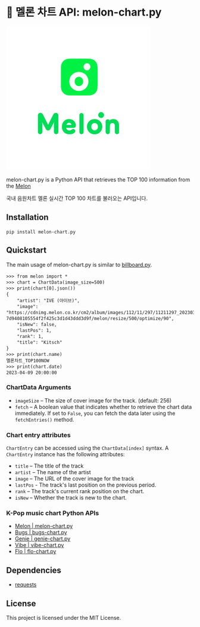 # 🍈 멜론 차트 API: melon-chart.py 
![melon](./image.png)

melon-chart.py is a Python API that retrieves the TOP 100 information from the [Melon](https://www.melon.com/index.htm)

국내 음원차트 멜론 실시간 TOP 100 차트를 불러오는 API입니다.

## Installation
```commandline
pip install melon-chart.py
```

## Quickstart
The main usage of melon-chart.py is similar to [billboard.py](https://github.com/guoguo12/billboard-charts).
```commandline
>>> from melon import *
>>> chart = ChartData(image_size=500)
>>> print(chart[0].json())
{
    "artist": "IVE (아이브)",
    "image": "https://cdnimg.melon.co.kr/cm2/album/images/112/11/297/11211297_20230327114349_500.jpg?7d9408105554f2f425c3d1d43ddd3d9f/melon/resize/500/optimize/90",
    "isNew": false,
    "lastPos": 1,
    "rank": 1,
    "title": "Kitsch"
}
>>> print(chart.name)
멜론차트_TOP100NOW
>>> print(chart.date)
2023-04-09 20:00:00
```

### ChartData Arguments
- `imageSize` – The size of cover image for the track. (default: 256)
- `fetch` – A boolean value that indicates whether to retrieve the chart data immediately. If set to `False`, you can fetch the data later using the `fetchEntries()` method.

### Chart entry attributes
`ChartEntry` can be accessed using the `ChartData[index]` syntax. A `ChartEntry` instance has the following attributes:
- `title` – The title of the track
- `artist` – The name of the artist
- `image` – The URL of the cover image for the track
- `lastPos` - The track's last position on the previous period.
- `rank` – The track's current rank position on the chart.
- `isNew` – Whether the track is new to the chart.

### K-Pop music chart Python APIs
- [Melon | melon-chart.py](https://github.com/gold24park/melon-chart.py)
- [Bugs | bugs-chart.py](https://github.com/gold24park/bugs-chart.py)
- [Genie | genie-chart.py](https://github.com/gold24park/genie-chart.py)
- [Vibe | vibe-chart.py](https://github.com/gold24park/vibe-chart.py)
- [Flo | flo-chart.py](https://github.com/gold24park/flo-chart.py)

## Dependencies
- [requests](https://requests.readthedocs.io/en/latest/)

## License
This project is licensed under the MIT License.
